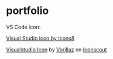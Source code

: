 # portfolio

VS Code icon:

<a href="https://icons8.com/icon/102978/visual-studio">Visual Studio icon by Icons8</a>

<a href="https://iconscout.com/icons/visualstudio" target="_blank">Visualstudio Icon</a> by <a href="https://iconscout.com/contributors/vorillaz">Vorillaz</a> on <a href="https://iconscout.com">Iconscout</a>

